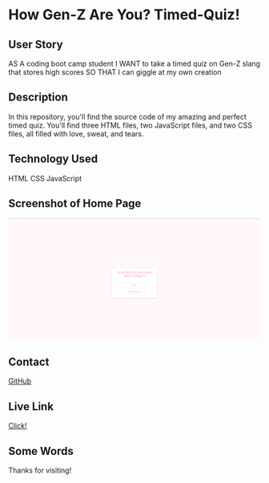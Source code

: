 # How Gen-Z Are You? Timed-Quiz!

## User Story

AS A coding boot camp student
I WANT to take a timed quiz on Gen-Z slang that stores high scores
SO THAT I can giggle at my own creation

## Description

In this repository, you'll find the source code of my amazing and perfect timed quiz. You'll find three HTML files, two JavaScript files, and two CSS files, all filled with love, sweat, and tears. 

## Technology Used

HTML
CSS
JavaScript

## Screenshot of Home Page

![quiz front page](./assets/images/Screenshot%20(29).png)

## Contact

[GitHub](https://github.com/shinhye-ji)

## Live Link 

[Click!](https://shinhye-ji.github.io/timed-quiz/)

## Some Words

Thanks for visiting!